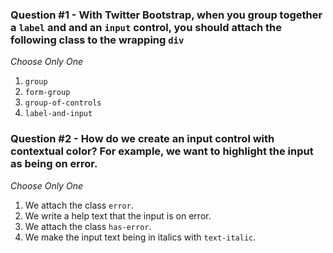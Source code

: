 ### Question #1 - With Twitter Bootstrap, when you group together a `label` and and an `input` control, you should attach the following class to the wrapping `div`
 
*Choose Only One*
 
1. `group`
2. `form-group`
3. `group-of-controls`
4. `label-and-input`

### Question #2 - How do we create an input control with contextual color? For example, we want to highlight the input as being on error.

*Choose Only One*

1. We attach the class `error`.
2. We write a help text that the input is on error.
3. We attach the class `has-error`.
4. We make the input text being in italics with `text-italic`.
